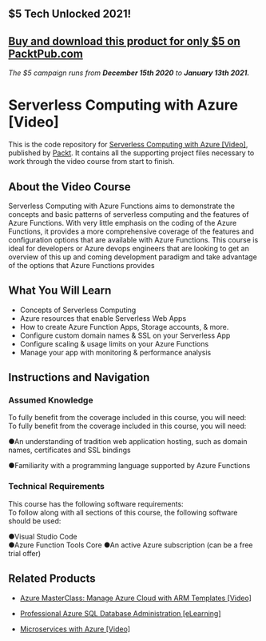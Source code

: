 ## $5 Tech Unlocked 2021!
[Buy and download this product for only $5 on PacktPub.com](https://www.packtpub.com/)
-----
*The $5 campaign         runs from __December 15th 2020__ to __January 13th 2021.__*

# Serverless Computing with Azure [Video]
This is the code repository for [Serverless Computing with Azure [Video]](https://www.packtpub.com/virtualization-and-cloud/serverless-computing-azure-video?utm_source=github&utm_medium=repository&utm_campaign=9781789615593), published by [Packt](https://www.packtpub.com/?utm_source=github). It contains all the supporting project files necessary to work through the video course from start to finish.
## About the Video Course
Serverless Computing with Azure Functions aims to demonstrate the concepts and basic patterns of serverless computing and the features of Azure Functions. With very little emphasis on the coding of the Azure Functions, it provides a more comprehensive coverage of the features and configuration options that are available with Azure Functions.
This course is ideal for developers or Azure devops engineers that are looking to get an overview of this up and coming development paradigm and take advantage of the options that Azure Functions provides


<H2>What You Will Learn</H2>
<DIV class=book-info-will-learn-text>
<UL>
<LI><SPAN id=what_you_will_learn_c class=sugar_field>Concepts of Serverless Computing</SPAN> 
<LI><SPAN id=what_you_will_learn_c class=sugar_field>Azure resources that enable Serverless Web Apps</SPAN> 
<LI><SPAN id=what_you_will_learn_c class=sugar_field>How to create Azure Function Apps, Storage accounts, &amp; more.</SPAN> 
<LI><SPAN id=what_you_will_learn_c class=sugar_field>Configure custom domain names &amp; SSL on your Serverless App</SPAN> 
<LI><SPAN id=what_you_will_learn_c class=sugar_field>Configure scaling &amp; usage limits on your Azure Functions</SPAN> 
<LI><SPAN id=what_you_will_learn_c class=sugar_field>Manage your app with monitoring &amp; performance analysis</SPAN> </LI></UL></DIV>

## Instructions and Navigation
### Assumed Knowledge
To fully benefit from the coverage included in this course, you will need:<br/>
To fully benefit from the coverage included in this course, you will need:

●An understanding of tradition web application hosting, such as domain names, certificates and SSL bindings

●Familiarity with a programming language supported by Azure Functions

### Technical Requirements
This course has the following software requirements:<br/>
To follow along with all sections of this course, the following software should be used:

●Visual Studio Code  
●Azure Function Tools Core 
●An active Azure subscription (can be a free trial offer)


## Related Products
* [Azure MasterClass: Manage Azure Cloud with ARM Templates [Video]](https://www.packtpub.com/application-development/azure-masterclass-manage-azure-cloud-arm-templates-video?utm_source=github&utm_medium=repository&utm_campaign=9781789531763)

* [Professional Azure SQL Database Administration [eLearning]](https://www.packtpub.com/virtualization-and-cloud/professional-azure-sql-database-administration-elearning?utm_source=github&utm_medium=repository&utm_campaign=9781789535495)

* [Microservices with Azure [Video]](https://www.packtpub.com/virtualization-and-cloud/microservices-azure-video?utm_source=github&utm_medium=repository&utm_campaign=9781788628600)

